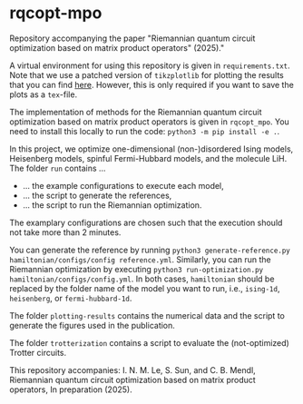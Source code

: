 # rqcopt-mpo
Repository accompanying the paper "Riemannian quantum circuit optimization based on matrix product operators" (2025)."

A virtual environment for using this repository is given in ``requirements.txt``.
Note that we use a patched version of ``tikzplotlib`` for plotting the results that you can find [here](https://github.com/JasonGross/tikzplotlib).
However, this is only required if you want to save the plots as a ``tex``-file.

The implementation of methods for the Riemannian quantum circuit optimization based on matrix product operators is given in ``rqcopt_mpo``.
You need to install this locally to run the code: ``python3 -m pip install -e .``.

In this project, we optimize one-dimensional (non-)disordered Ising models, Heisenberg models, spinful Fermi-Hubbard models, and the molecule LiH.
The folder ``run`` contains ...
* ... the example configurations to execute each model,
* ... the script to generate the references,
* ... the script to run the Riemannian optimization.

The examplary configurations are chosen such that the execution should not take more than 2 minutes.

You can generate the reference by running ``python3 generate-reference.py hamiltonian/configs/config reference.yml``.
Similarly, you can run the Riemannian optimization by executing ``python3 run-optimization.py hamiltonian/configs/config.yml``.
In both cases, ``hamiltonian`` should be replaced by the folder name of the model you want to run, i.e., ``ising-1d``, ``heisenberg``, or ``fermi-hubbard-1d``.

The folder ``plotting-results`` contains the numerical data and the script to generate the figures used in the publication.

The folder ``trotterization`` contains a script to evaluate the (not-optimized) Trotter circuits.

This repository accompanies: I. N. M. Le, S. Sun, and C. B. Mendl, Riemannian quantum circuit optimization based on matrix product operators, In preparation (2025).
